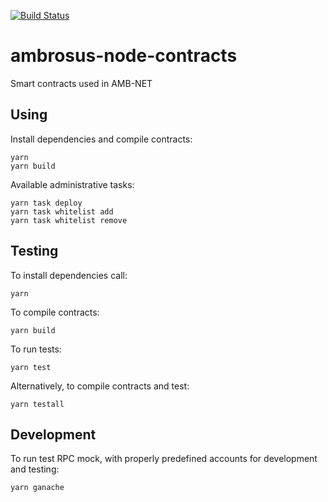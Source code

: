 [![Build Status](https://travis-ci.com/ambrosus/ambrosus-node-contracts.svg?token=nJpF4WjFNNbqCjjVquWn&branch=master)](https://travis-ci.com/ambrosus/ambrosus-node-contracts)
# ambrosus-node-contracts
Smart contracts used in AMB-NET

## Using
Install dependencies and compile contracts:
```
yarn
yarn build
```

Available administrative tasks: 
```
yarn task deploy
yarn task whitelist add
yarn task whitelist remove
```

## Testing
To install dependencies call:
```
yarn
```

To compile contracts:
```
yarn build
```

To run tests:
```
yarn test
```


Alternatively, to compile contracts and test:
```
yarn testall
```

## Development
To run test RPC mock, with properly predefined accounts for development and testing:
```
yarn ganache
```